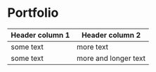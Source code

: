 # Portfolio

|Header column 1|Header column 2|
|-----------|-----------|
|some text|more text|
|some text|more and longer text|
